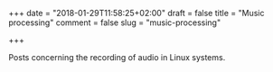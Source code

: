 +++
date = "2018-01-29T11:58:25+02:00"
draft = false
title = "Music processing"
comment = false
slug = "music-processing"

+++

Posts concerning the recording of audio in Linux systems.
